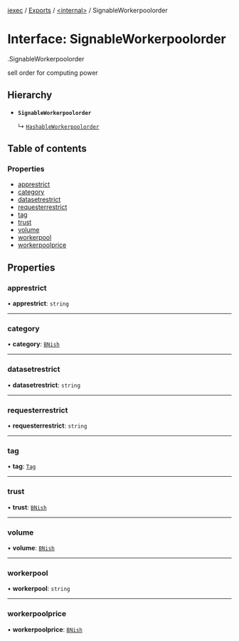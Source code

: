 [iexec](../README.md) / [Exports](../modules.md) / [<internal\>](../modules/internal_.md) / SignableWorkerpoolorder

# Interface: SignableWorkerpoolorder

[<internal>](../modules/internal_.md).SignableWorkerpoolorder

sell order for computing power

## Hierarchy

- **`SignableWorkerpoolorder`**

  ↳ [`HashableWorkerpoolorder`](internal_.HashableWorkerpoolorder.md)

## Table of contents

### Properties

- [apprestrict](internal_.SignableWorkerpoolorder.md#apprestrict)
- [category](internal_.SignableWorkerpoolorder.md#category)
- [datasetrestrict](internal_.SignableWorkerpoolorder.md#datasetrestrict)
- [requesterrestrict](internal_.SignableWorkerpoolorder.md#requesterrestrict)
- [tag](internal_.SignableWorkerpoolorder.md#tag)
- [trust](internal_.SignableWorkerpoolorder.md#trust)
- [volume](internal_.SignableWorkerpoolorder.md#volume)
- [workerpool](internal_.SignableWorkerpoolorder.md#workerpool)
- [workerpoolprice](internal_.SignableWorkerpoolorder.md#workerpoolprice)

## Properties

### apprestrict

• **apprestrict**: `string`

___

### category

• **category**: [`BNish`](../modules.md#bnish)

___

### datasetrestrict

• **datasetrestrict**: `string`

___

### requesterrestrict

• **requesterrestrict**: `string`

___

### tag

• **tag**: [`Tag`](../modules.md#tag)

___

### trust

• **trust**: [`BNish`](../modules.md#bnish)

___

### volume

• **volume**: [`BNish`](../modules.md#bnish)

___

### workerpool

• **workerpool**: `string`

___

### workerpoolprice

• **workerpoolprice**: [`BNish`](../modules.md#bnish)
